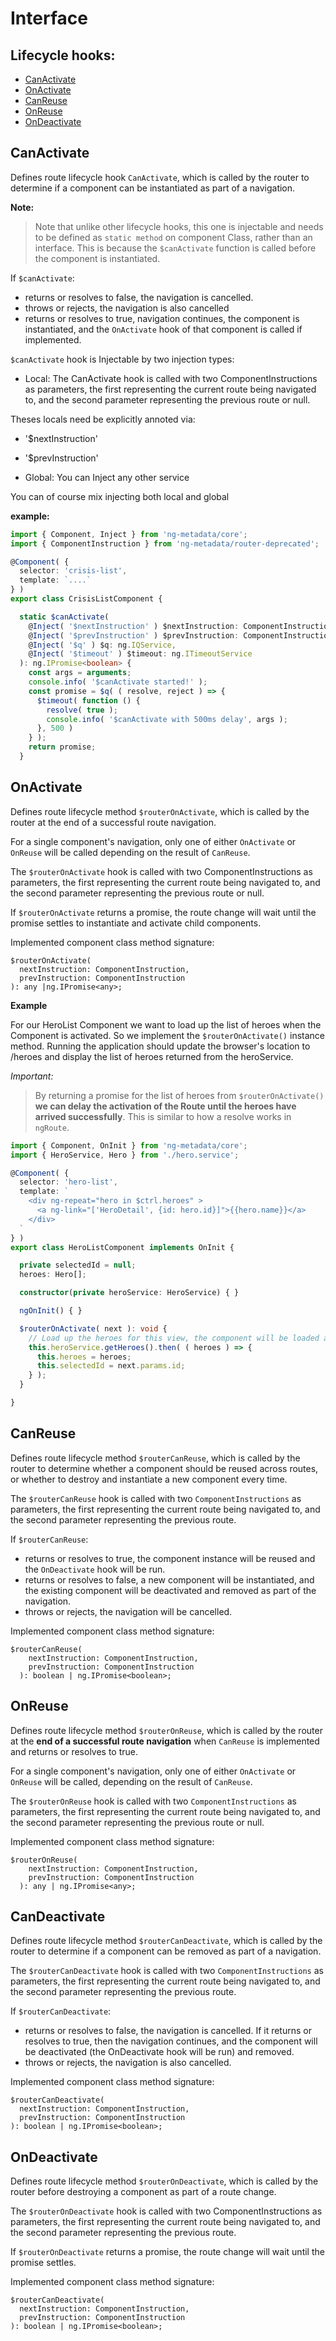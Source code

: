 # Interface

## Lifecycle hooks:

- [CanActivate](#canactivate)
- [OnActivate](#onactivate)
- [CanReuse](#canreuse)
- [OnReuse](#onreuse)
- [OnDeactivate](#ondeactivate)


## CanActivate

Defines route lifecycle hook `CanActivate`, which is called by the router to determine if a component can be instantiated as part of a navigation.

**Note:**
> Note that unlike other lifecycle hooks, this one is injectable and needs to be defined as `static method` on component Class, rather than an interface.
> This is because the `$canActivate` function is called before the component is instantiated.

If `$canActivate`:
- returns or resolves to false, the navigation is cancelled. 
- throws or rejects, the navigation is also cancelled
- returns or resolves to true, navigation continues, the component is instantiated, and the `OnActivate` hook of that component is called if implemented.


`$canActivate` hook is Injectable by two injection types:

- Local:
The CanActivate hook is called with two ComponentInstructions as parameters, 
the first representing the current route being navigated to, and the second parameter representing the previous route or null.

Theses locals need be explicitly annoted via:
  - '$nextInstruction'
  - '$prevInstruction' 

- Global:
You can Inject any other service

You can of course mix injecting both local and global

**example:**

```typescript
import { Component, Inject } from 'ng-metadata/core';
import { ComponentInstruction } from 'ng-metadata/router-deprecated';

@Component( {
  selector: 'crisis-list',
  template: `....`
} )
export class CrisisListComponent {

  static $canActivate(
    @Inject( '$nextInstruction' ) $nextInstruction: ComponentInstruction,
    @Inject( '$prevInstruction' ) $prevInstruction: ComponentInstruction,
    @Inject( '$q' ) $q: ng.IQService,
    @Inject( '$timeout' ) $timeout: ng.ITimeoutService
  ): ng.IPromise<boolean> {
    const args = arguments;
    console.info( '$canActivate started!' );
    const promise = $q( ( resolve, reject ) => {
      $timeout( function () {
        resolve( true );
        console.info( '$canActivate with 500ms delay', args );
      }, 500 )
    } );
    return promise;
  }
```


## OnActivate

Defines route lifecycle method `$routerOnActivate`, which is called by the router at the end of a successful route navigation.

For a single component's navigation, only one of either `OnActivate` or `OnReuse` will be called depending on the result of `CanReuse`.

The `$routerOnActivate` hook is called with two ComponentInstructions as parameters, the first representing the current route being navigated to, and the second parameter representing the previous route or null.

If `$routerOnActivate` returns a promise, the route change will wait until the promise settles to instantiate and activate child components.

Implemented component class method signature:

```
$routerOnActivate(
  nextInstruction: ComponentInstruction,
  prevInstruction: ComponentInstruction
): any |ng.IPromise<any>;
```

**Example**

For our HeroList Component we want to load up the list of heroes when the Component is activated. So we implement the `$routerOnActivate()` instance method.
Running the application should update the browser's location to /heroes and display the list of heroes returned from the heroService.

*Important:*
> By returning a promise for the list of heroes from `$routerOnActivate()` **we can delay the activation of the Route until the heroes have arrived successfully**. This is similar to how a resolve works in `ngRoute`.

```typescript
import { Component, OnInit } from 'ng-metadata/core';
import { HeroService, Hero } from './hero.service';

@Component( {
  selector: 'hero-list',
  template: `
    <div ng-repeat="hero in $ctrl.heroes" >
      <a ng-link="['HeroDetail', {id: hero.id}]">{{hero.name}}</a>
    </div>
  `
} )
export class HeroListComponent implements OnInit {

  private selectedId = null;
  heroes: Hero[];

  constructor(private heroService: HeroService) { }

  ngOnInit() { }

  $routerOnActivate( next ): void {
    // Load up the heroes for this view, the component will be loaded after the promise is resolved!
    this.heroService.getHeroes().then( ( heroes ) => {
      this.heroes = heroes;
      this.selectedId = next.params.id;
    } );
  }

}
```

## CanReuse

Defines route lifecycle method `$routerCanReuse`, which is called by the router to determine whether a component should be reused across routes, or whether to destroy and instantiate a new component every time.

The `$routerCanReuse` hook is called with two `ComponentInstructions` as parameters, the first representing the current route being navigated to, and the second parameter representing the previous route.

If `$routerCanReuse`:
- returns or resolves to true, the component instance will be reused and the `OnDeactivate` hook will be run.
- returns or resolves to false, a new component will be instantiated, and the existing component will be deactivated and removed as part of the navigation.
- throws or rejects, the navigation will be cancelled.

Implemented component class method signature:

```
$routerCanReuse(
    nextInstruction: ComponentInstruction,
    prevInstruction: ComponentInstruction
  ): boolean | ng.IPromise<boolean>;
```

## OnReuse

Defines route lifecycle method `$routerOnReuse`, which is called by the router at the **end of a successful route navigation** when `CanReuse` is implemented and returns or resolves to true.

For a single component's navigation, only one of either `OnActivate` or `OnReuse` will be called, depending on the result of `CanReuse`.

The `$routerOnReuse` hook is called with two `ComponentInstructions` as parameters, the first representing the current route being navigated to, and the second parameter representing the previous route or null.

Implemented component class method signature:

```
$routerOnReuse(
    nextInstruction: ComponentInstruction,
    prevInstruction: ComponentInstruction
  ): any | ng.IPromise<any>;
```

## CanDeactivate

Defines route lifecycle method `$routerCanDeactivate`, which is called by the router to determine if a component can be removed as part of a navigation.

The `$routerCanDeactivate` hook is called with two `ComponentInstructions` as parameters, the first representing the current route being navigated to, and the second parameter representing the previous route.

If `$routerCanDeactivate`:
- returns or resolves to false, the navigation is cancelled. If it returns or resolves to true, then the navigation continues, and the component will be deactivated (the OnDeactivate hook will be run) and removed.
- throws or rejects, the navigation is also cancelled.

Implemented component class method signature:

```
$routerCanDeactivate(
  nextInstruction: ComponentInstruction,
  prevInstruction: ComponentInstruction
): boolean | ng.IPromise<boolean>;
```

## OnDeactivate

Defines route lifecycle method `$routerOnDeactivate`, which is called by the router before destroying a component as part of a route change.

The `$routerOnDeactivate` hook is called with two ComponentInstructions as parameters, the first representing the current route being navigated to, and the second parameter representing the previous route.

If `$routerOnDeactivate` returns a promise, the route change will wait until the promise settles.

Implemented component class method signature:

```
$routerCanDeactivate(
  nextInstruction: ComponentInstruction,
  prevInstruction: ComponentInstruction
): boolean | ng.IPromise<boolean>;
```

